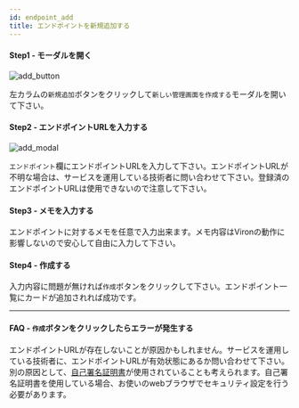 ```yaml
---
id: endpoint_add
title: エンドポイントを新規追加する
---
```


#### Step1 - モーダルを開く

![add_button](add_button.png)

左カラムの`新規追加`ボタンをクリックして`新しい管理画面を作成する`モーダルを開いて下さい。

#### Step2 - エンドポイントURLを入力する

![add_modal](add_modal.png)

`エンドポイント`欄にエンドポイントURLを入力して下さい。エンドポイントURLが不明な場合は、サービスを運用している技術者に問い合わせて下さい。登録済のエンドポイントURLは使用できないので注意して下さい。

#### Step3 - メモを入力する

エンドポイントに対するメモを任意で入力出来ます。メモ内容はVironの動作に影響しないので安心して自由に入力して下さい。

#### Step4 - 作成する

入力内容に問題が無ければ`作成`ボタンをクリックして下さい。エンドポイント一覧にカードが追加されれば成功です。

---

#### FAQ - `作成`ボタンをクリックしたらエラーが発生する

エンドポイントURLが存在しないことが原因かもしれません。サービスを運用している技術者に、エンドポイントURLが有効状態にあるか問い合わせて下さい。別の原因として、[自己署名証明書](https://ja.wikipedia.org/wiki/%E8%87%AA%E5%B7%B1%E7%BD%B2%E5%90%8D%E8%A8%BC%E6%98%8E%E6%9B%B8)が使用されていることも考えられます。自己署名証明書を使用している場合、お使いのwebブラウザでセキュリティ設定を行う必要があります。
